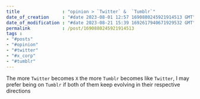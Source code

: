```yaml
---
title                : "opinion > `Twitter` &  `Tumblr`"
date_of_creation     : "#date 2023-08-01 12:57 1690880245921914513 GMT"
date_of_modification : "#date 2023-08-21 15:39 1692617940671929532 GMT"
permalink            : /post/1690880245921914513
tags :
- "#posts"
- "#opinion"
- "#twitter"
- "#x_corp"
- "#tumblr"
---
```

The more `Twitter` becomes `X` the more `Tumblr` becomes like `Twitter`, I may prefer being on `Tumblr` if both of them keep evolving in their respective directions
